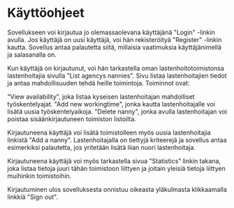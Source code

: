 # Käyttöohjeet

Sovellukseen voi kirjautua jo olemassaolevana käyttäjänä "Login" -linkin avulla. Jos käyttäjä on uusi käyttäjä, voi hän rekisteröityä "Register" -linkin kautta. Sovellus antaa palautetta siitä, millaisia vaatimuksia käyttäjänimellä ja salasanalla on.

Kun käyttäjä on kirjautunut, voi hän tarkastella oman lastenhoitotoimistonsa lastenhoitajia sivulla "List agencys nannies". Sivu listaa lastenhoitajien tiedot ja antaa mahdollisuuden tehdä heille toimintoja. Toiminnot ovat:

 "View availability", joka listaa kyseisen lastenhoitajan mahdolliset työskentelyajat.
 "Add new workingtime", jonka kautta lastenhoitajalle voi lisätä uusia työskentelyaikoja.
 "Delete nanny", jonka avulla lastenhoitajan voi poistaa sisäänkirjautuneen toimiston listoilta. 

Kirjautuneena käyttäjä voi lisätä toimistolleen myös uusia lastenhoitajia linkistä "Add a nanny". Lastenhoitajalla on tiettyjä kriteerejä ja sovellus antaa esimerkiksi palautetta, jos yritetään lisätä liian nuori lastenhoitaja.

Kirjautuneena käyttäjä voi myös tarkastella sivua "Statistics" linkin takana, joka listaa tietoja juuri tähän toimistoon liittyen ja joitain yleisiä tietoja liittyen muihinkin toimistoihin.

Kirjautuminen ulos sovelluksesta onnistuu oikeasta yläkulmasta klikkaamalla linkkiä "Sign out".
 

